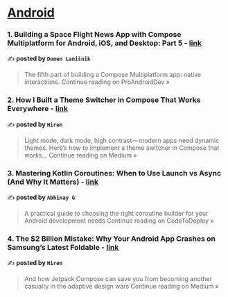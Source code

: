 
<h1><a href=https://medium.com/tag/android/recommended target="_blank" rel="noopener noreferrer">Android</a></h1>
<h3>1. Building a Space Flight News App with Compose Multiplatform for Android, iOS, and Desktop: Part 5 - <a href="https://proandroiddev.com/building-a-space-flight-news-app-with-compose-multiplatform-for-android-ios-and-desktop-part-5-358ae184b421?source=rss------android-5" target="_blank" rel="noopener noreferrer">link</a></h3>

✍️ **posted by `Domen Lanišnik`**

<blockquote>The fifth part of building a Compose Multiplatform app: native interactions.
Continue reading on ProAndroidDev »</blockquote>

<h3>2. How I Built a Theme Switcher in Compose That Works Everywhere - <a href="https://medium.com/@hiren6997/how-i-built-a-theme-switcher-in-compose-that-works-everywhere-8f9525fa58da?source=rss------android-5" target="_blank" rel="noopener noreferrer">link</a></h3>

✍️ **posted by `Hiren`**

<blockquote>Light mode, dark mode, high contrast — modern apps need dynamic themes. Here’s how to implement a theme switcher in Compose that works…
Continue reading on Medium »</blockquote>

<h3>3. Mastering Kotlin Coroutines: When to Use Launch vs Async (And Why It Matters) - <a href="https://medium.com/codetodeploy/mastering-kotlin-coroutines-when-to-use-launch-vs-async-and-why-it-matters-6b2a0e68624a?source=rss------android-5" target="_blank" rel="noopener noreferrer">link</a></h3>

✍️ **posted by `Abhinay G`**

<blockquote>A practical guide to choosing the right coroutine builder for your Android development needs
Continue reading on CodeToDeploy »</blockquote>

<h3>4. The $2 Billion Mistake: Why Your Android App Crashes on Samsung’s Latest Foldable - <a href="https://medium.com/@hiren6997/the-2-billion-mistake-why-your-android-app-crashes-on-samsungs-latest-foldable-4a7e456bec4a?source=rss------android-5" target="_blank" rel="noopener noreferrer">link</a></h3>

✍️ **posted by `Hiren`**

<blockquote>And how Jetpack Compose can save you from becoming another casualty in the adaptive design wars
Continue reading on Medium »</blockquote>

